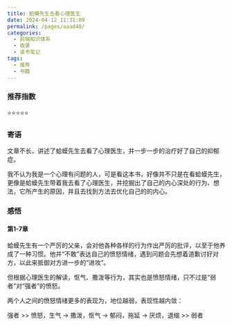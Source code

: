 ```yaml
---
title: 蛤蟆先生去看心理医生
date: 2024-04-12 11:31:09
permalink: /pages/aaad40/
categories:
  - 前端知识体系
  - 收录
  - 读书笔记
tags:
  - 推荐
  - 书籍
---
```


### 推荐指数

⭐⭐⭐⭐⭐

### 寄语

文章不长，讲述了蛤蟆先生去看了心理医生，并一步一步的治疗好了自己的抑郁症。

我不认为我是一个心理有问题的人，可是看这本书，好像并不只是在看蛤蟆先生，更像是蛤蟆先生带着我去看了心理医生，并挖掘出了自己的内心深处的行为、想法，它所产生的原因，并且去找到方法去优化自己的的内心。

### 感悟

#### 第1-7章

蛤蟆先生有一个严厉的父亲，会对他各种各样的行为作出严厉的批评，以至于他养成了一种习惯。他并“不敢”表达自己的愤怒情绪，遇到问题会先想着道歉讨好对方，以此来抵御对方进一步的“进攻”。

但根据心理医生的解读，怄气、撒泼等行为，其实也是愤怒情绪，只不过是“弱者”对“强者”的愤怒。

两个人之间的愤怒情绪更多的表现为，地位越弱，表现性越内敛：

强者 >> 愤怒，生气 -> 撒泼，怄气 -> 郁闷，拖延 -> 厌烦，退缩 >> 弱者

